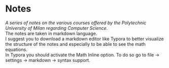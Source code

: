 # Notes
*A series of notes on the various courses offered by the Polytechnic University of Milan regarding Computer Science.*  
The notes are taken in markdown language.  
I suggest you to download a markdown editor like Typora to better visualize the structure of the notes and especially to be able to see the math equations.  
In Typora you should activate the Math Inline option. To do so go to file -> settings -> markdown -> syntax support.
